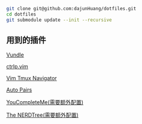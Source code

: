 ```bash
git clone git@github.com:dajunHuang/dotfiles.git
cd dotfiles
git submodule update --init --recursive
```

## 用到的插件

[Vundle](https://github.com/VundleVim/Vundle.vim)

[ctrlp.vim](https://github.com/ctrlpvim/ctrlp.vim)

[Vim Tmux Navigator](https://github.com/christoomey/vim-tmux-navigator)

[Auto Pairs](https://github.com/jiangmiao/auto-pairs)

[YouCompleteMe(需要额外配置)](https://github.com/ycm-core/YouCompleteMe)

[The NERDTree(需要额外配置)](https://github.com/preservim/nerdtree)
